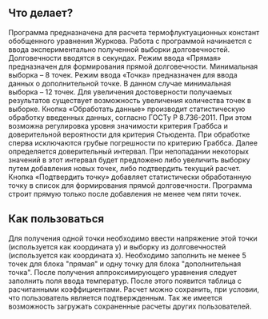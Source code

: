 ## Что делает?

Программа предназначена для расчета термофлуктуационных констант обобщенного уравнения Журкова. Работа с программой начинается с ввода экспериментально полученной выборки долговечностей. Долговечности вводятся в секундах. Режим ввода «Прямая» предназначен для формирования прямой долговечности. Минимальная выборка – 8 точек. Режим ввода «Точка» предназначен для ввода данных о дополнительной точке. В данном случае минимальная выборка – 12 точек. Для увеличения достоверности получаемых результатов существует возможность увеличения количества точек в выборке.
Кнопка «Обработать данные» производит статистическую обработку введенных данных, согласно ГОСТу Р 8.736-2011. При этом возможна регулировка уровня значимости критерия Граббса и доверительной вероятности для критерия Стьюдента. При обработке сперва исключаются грубые погрешности по критерию Граббса. Далее определяется доверительный интервал. При непопадании некоторых значений в этот интервал будет предложено либо увеличить выборку путем добавления новых точек, либо подтвердить текущий расчет. Кнопка «Подтвердить точку» добавляет статистически обработанную точку в список для формирования прямой долговечности.  Программа строит прямую только после добавления не менее чем пяти точек.


## Как пользоваться

Для получения одной точки необходимо ввести напряжение этой точки (используется как координата у) и выборку из долговечностей (используется как координата х).
Необходимо заполнить не менее 5 точек для блока "прямая" и одну точку для блока "дополнительная точка". 
После получения аппроксимирующего уравнения следует заполнить поля ввода температур. После этого появится таблица с расчитанными коэффициентами. 
Расчет можно сохранить, при условии, что пользователь является подтвержденным. 
Так же имеется возможность загружать сохраненные расчеты других пользователей.
